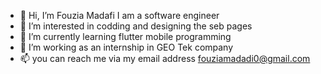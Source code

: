- 👋 Hi, I’m Fouzia Madafi I am a  software engineer
- 👀 I’m interested in codding and designing the seb pages
- 🌱 I’m currently learning flutter mobile programming
- 💞️ I’m working as an internship in GEO Tek company
- 📫 you can reach me via my email address fouziamadadi0@gmail.com


<!---
FouziaMadadi/FouziaMadadi is a ✨ special ✨ repository because its `README.md` (this file) appears on your GitHub profile.
You can click the Preview link to take a look at your changes.
--->
